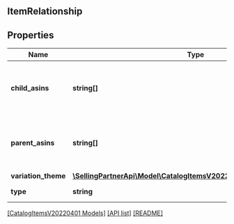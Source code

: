 ## ItemRelationship

## Properties

Name | Type | Description | Notes
------------ | ------------- | ------------- | -------------
**child_asins** | **string[]** | Identifiers (ASINs) of the related items that are children of this item. | [optional]
**parent_asins** | **string[]** | Identifiers (ASINs) of the related items that are parents of this item. | [optional]
**variation_theme** | [**\SellingPartnerApi\Model\CatalogItemsV20220401\ItemVariationTheme**](ItemVariationTheme.md) |  | [optional]
**type** | **string** | Type of relationship. |

[[CatalogItemsV20220401 Models]](../) [[API list]](../../Api) [[README]](../../../README.md)
